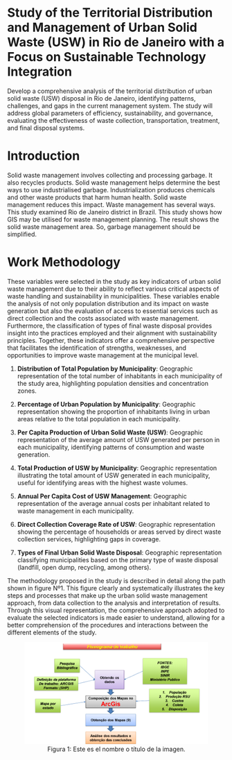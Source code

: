 # Study of the Territorial Distribution and Management of Urban Solid Waste (USW) in Rio de Janeiro with a Focus on Sustainable Technology Integration

Develop a comprehensive analysis of the territorial distribution of urban solid waste (USW) disposal in Rio de Janeiro, identifying patterns, challenges, and gaps in the current management system. The study will address global parameters of efficiency, sustainability, and governance, evaluating the effectiveness of waste collection, transportation, treatment, and final disposal systems.

# Introduction 
Solid waste management involves collecting and processing
garbage. It also recycles products. Solid waste management helps determine
the best ways to use industrialised garbage. Industrialization produces
chemicals and other waste products that harm human health. Solid waste
management reduces this impact. Waste management has several ways. This
study examined Rio de Janeiro district in Brazil. This study shows how GIS may be utilised for waste
management planning. The result shows the solid waste management area.
So, garbage management should be simplified.

# Work Methodology


These variables were selected in the study as key indicators of urban solid waste management due to their ability to reflect various critical aspects of waste handling and sustainability in municipalities. These variables enable the analysis of not only population distribution and its impact on waste generation but also the evaluation of access to essential services such as direct collection and the costs associated with waste management. Furthermore, the classification of types of final waste disposal provides insight into the practices employed and their alignment with sustainability principles. Together, these indicators offer a comprehensive perspective that facilitates the identification of strengths, weaknesses, and opportunities to improve waste management at the municipal level.

1. **Distribution of Total Population by Municipality**: Geographic representation of the total number of inhabitants in each municipality of the study area, highlighting population densities and concentration zones.  

2. **Percentage of Urban Population by Municipality**: Geographic representation showing the proportion of inhabitants living in urban areas relative to the total population in each municipality.  

3. **Per Capita Production of Urban Solid Waste (USW)**: Geographic representation of the average amount of USW generated per person in each municipality, identifying patterns of consumption and waste generation.  

4. **Total Production of USW by Municipality**: Geographic representation illustrating the total amount of USW generated in each municipality, useful for identifying areas with the highest waste volumes.  

5. **Annual Per Capita Cost of USW Management**: Geographic representation of the average annual costs per inhabitant related to waste management in each municipality.  

6. **Direct Collection Coverage Rate of USW**: Geographic representation showing the percentage of households or areas served by direct waste collection services, highlighting gaps in coverage.  

7. **Types of Final Urban Solid Waste Disposal**: Geographic representation classifying municipalities based on the primary type of waste disposal (landfill, open dump, recycling, among others).  

The methodology proposed in the study is described in detail along the path shown in figure Nº1. This figure clearly and systematically illustrates the key steps and processes that make up the urban solid waste management approach, from data collection to the analysis and interpretation of results. Through this visual representation, the comprehensive approach adopted to evaluate the selected indicators is made easier to understand, allowing for a better comprehension of the procedures and interactions between the different elements of the study.

<figure style="text-align: center;">
  <img src="fluxograma_trabalho.png" alt="Texto alternativo">
  <figcaption>Figura 1: Este es el nombre o título de la imagen.</figcaption>
</figure>



